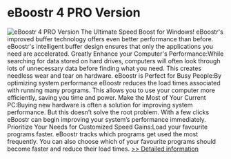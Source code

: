 # eBoostr 4 PRO Version
![eBoostr 4 PRO Version](https://mycommerce.akamaized.net/api/pimages/P300947993/BIG/300947993.PNG)
The Ultimate Speed Boost for Windows! eBoostr's improved buffer technology offers even better performance than before. eBoostr's intelligent buffer design ensures that only the applications you need are accelerated. Greatly Enhance your Computer's Performance:While searching for data stored on hard drives, computers will often look through lots of unnecessary data before finding what you need. This creates needless wear and tear on hardware. eBoostr is Perfect for Busy People:By optimizing system performance eBoostr reduces the load times associated with running many programs. This allows you to use your computer more efficiently, saving you time and power. Make the Most of Your Current PC:Buying new hardware is often a solution for improving system performance. But this doesn’t solve the root problem. With a few clicks eBoostr can begin improving your system’s performance immediately. Prioritize Your Needs for Customized Speed Gains:Load your favourite programs faster. eBoostr tracks which programs get used the most frequently. You can also choose which of your favourite programs should become faster and reduce their load times.
[>> Detailed information](https://secure.shareit.com/shareit/product.html?productid=300947993&affiliateid=200057808)